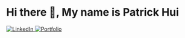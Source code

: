 <h1> Hi there 👋, My name is Patrick Hui </h1>

<a href="https://www.linkedin.com/in/patrick-hui-design">
  <img src="https://img.shields.io/badge/LinkedIn-0077B5?style=for-the-badge&logo=linkedin&logoColor=white" alt="LinkedIn">
</a>

<a href="https://www.patrickhui.design/">
  <img src="https://img.shields.io/badge/Portfolio-100000?style=for-the-badge&logo=ko-fi&logoColor=white" alt="Portfolio">
</a>
